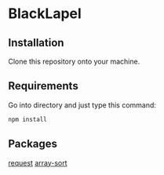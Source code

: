 # BlackLapel

## Installation
Clone this repository onto your machine.

## Requirements
Go into directory and just type this command:
```javascript
npm install
```

## Packages
[request](https://www.npmjs.com/package/request)
[array-sort](https://www.npmjs.com/package/array-sort)

